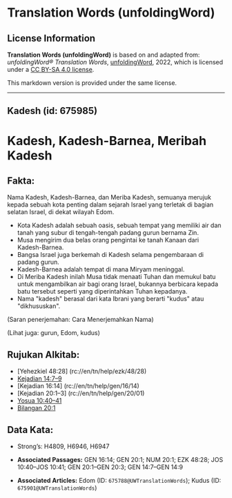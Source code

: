 # Translation Words (unfoldingWord)

## License Information

**Translation Words (unfoldingWord)** is based on and adapted from: _unfoldingWord® Translation Words_, [unfoldingWord](https://unfoldingword.org/utw), 2022, which is licensed under a [CC BY-SA 4.0 license](https://creativecommons.org/licenses/by-sa/4.0/legalcode.en).

This markdown version is provided under the same license.



--------------------------------

## Kadesh (id: 675985)

Kadesh, Kadesh\-Barnea, Meribah Kadesh
======================================

Fakta:
------

Nama Kadesh, Kadesh\-Barnea, dan Meriba Kadesh, semuanya merujuk kepada sebuah kota penting dalam sejarah Israel yang terletak di bagian selatan Israel, di dekat wilayah Edom.

* Kota Kadesh adalah sebuah oasis, sebuah tempat yang memiliki air dan tanah yang subur di tengah\-tengah padang gurun bernama Zin.
* Musa mengirim dua belas orang pengintai ke tanah Kanaan dari Kadesh\-Barnea.
* Bangsa Israel juga berkemah di Kadesh selama pengembaraan di padang gurun.
* Kadesh\-Barnea adalah tempat di mana Miryam meninggal.
* Di Meriba Kadesh inilah Musa tidak menaati Tuhan dan memukul batu untuk mengambilkan air bagi orang Israel, bukannya berbicara kepada batu tersebut seperti yang diperintahkan Tuhan kepadanya.
* Nama "kadesh" berasal dari kata Ibrani yang berarti "kudus" atau "dikhususkan".

(Saran penerjemahan: Cara Menerjemahkan Nama)

(Lihat juga: gurun, Edom, kudus)

Rujukan Alkitab:
----------------

* \[Yehezkiel 48:28] (rc://en/tn/help/ezk/48/28\)
* [Kejadian 14:7–9](https://ref.ly/Gen14:7-Gen14:9)
* \[Kejadian 16:14] (rc://en/tn/help/gen/16/14\)
* \[Kejadian 20:1–3] (rc://en/tn/help/gen/20/01\)
* [Yosua 10:40–41](https://ref.ly/Josh10:40-Josh10:41)
* [Bilangan 20:1](https://ref.ly/Num20:1)

Data Kata:
----------

* Strong’s: H4809, H6946, H6947

* **Associated Passages:** GEN 16:14; GEN 20:1; NUM 20:1; EZK 48:28; JOS 10:40–JOS 10:41; GEN 20:1–GEN 20:3; GEN 14:7–GEN 14:9
* **Associated Articles:** Edom (ID: `675788@UWTranslationWords`); Kudus (ID: `675901@UWTranslationWords`)

